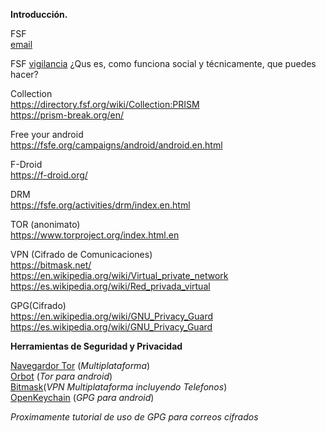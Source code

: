 **Introducción.**

FSF   
[email](https://emailselfdefense.fsf.org/es/)

FSF 
[vigilancia](https://www.fsf.org/campaigns/surveillance) ¿Qus es, como funciona social y técnicamente, que puedes hacer?

Collection  
https://directory.fsf.org/wiki/Collection:PRISM  
https://prism-break.org/en/  


Free your android  
https://fsfe.org/campaigns/android/android.en.html

F-Droid  
https://f-droid.org/

DRM  
https://fsfe.org/activities/drm/index.en.html

TOR (anonimato)  
https://www.torproject.org/index.html.en

VPN (Cifrado de Comunicaciones)  
https://bitmask.net/  
https://en.wikipedia.org/wiki/Virtual_private_network  
https://es.wikipedia.org/wiki/Red_privada_virtual  

GPG(Cifrado)  
https://en.wikipedia.org/wiki/GNU_Privacy_Guard  
https://es.wikipedia.org/wiki/GNU_Privacy_Guard  

**Herramientas de Seguridad y Privacidad**  

[Navegardor Tor](https://www.torproject.org/download/download-easy.html.en) (*Multiplataforma*)  
[Orbot](https://f-droid.org/repository/browse/?fdfilter=orbot&fdid=org.torproject.android) (*Tor para android*)  
[Bitmask](https://bitmask.net/en/install)(*VPN Multiplataforma incluyendo Telefonos*)  
[OpenKeychain](https://f-droid.org/repository/browse/?fdfilter=openkeycha&fdid=org.sufficientlysecure.keychain) (*GPG para android*)  

*Proximamente tutorial de uso de GPG para correos cifrados*
